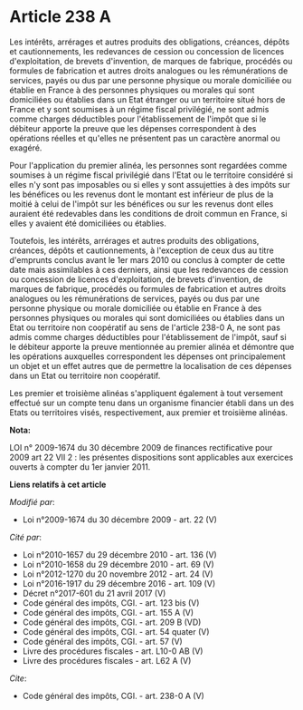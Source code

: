 # Article 238 A

Les intérêts, arrérages et autres produits des obligations, créances, dépôts et cautionnements, les redevances de cession ou
concession de licences d'exploitation, de brevets d'invention, de marques de fabrique, procédés ou formules de fabrication et
autres droits analogues ou les rémunérations de services, payés ou dus par une personne physique ou morale domiciliée ou
établie en France à des personnes physiques ou morales qui sont domiciliées ou établies dans un Etat étranger ou un
territoire situé hors de France et y sont soumises à un régime fiscal privilégié, ne sont admis comme charges déductibles
pour l'établissement de l'impôt que si le débiteur apporte la preuve que les dépenses correspondent à des opérations réelles
et qu'elles ne présentent pas un caractère anormal ou exagéré. 

Pour l'application du premier alinéa, les personnes sont regardées comme soumises à un régime fiscal privilégié dans l'Etat
ou le territoire considéré si elles n'y sont pas imposables ou si elles y sont assujetties à des impôts sur les bénéfices ou
les revenus dont le montant est inférieur de plus de la moitié à celui de l'impôt sur les bénéfices ou sur les revenus dont
elles auraient été redevables dans les conditions de droit commun en France, si elles y avaient été domiciliées ou établies. 

Toutefois, les intérêts, arrérages et autres produits des obligations, créances, dépôts et cautionnements, à l'exception de
ceux dus au titre d'emprunts conclus avant le 1er mars 2010 ou conclus à compter de cette date mais assimilables à ces
derniers, ainsi que les redevances de cession ou concession de licences d'exploitation, de brevets d'invention, de marques de
fabrique, procédés ou formules de fabrication et autres droits analogues ou les rémunérations de services, payés ou dus par
une personne physique ou morale domiciliée ou établie en France à des personnes physiques ou morales qui sont domiciliées ou
établies dans un Etat ou territoire non coopératif au sens de l'article 238-0 A, ne sont pas admis comme charges déductibles
pour l'établissement de l'impôt, sauf si le débiteur apporte la preuve mentionnée au premier alinéa et démontre que les
opérations auxquelles correspondent les dépenses ont principalement un objet et un effet autres que de permettre la
localisation de ces dépenses dans un Etat ou territoire non coopératif. 

Les premier et troisième alinéas s'appliquent également à tout versement effectué sur un compte tenu dans un organisme
financier établi dans un des Etats ou territoires visés, respectivement, aux premier et troisième alinéas.

**Nota:**

LOI n° 2009-1674 du 30 décembre 2009 de finances rectificative pour 2009 art 22 VII 2 : les présentes dispositions sont
applicables aux exercices ouverts à compter du 1er janvier 2011.

**Liens relatifs à cet article**

_Modifié par_:

  - Loi n°2009-1674 du 30 décembre 2009 - art. 22 (V)

_Cité par_:

  - Loi n°2010-1657 du 29 décembre 2010 - art. 136 (V)
  - Loi n°2010-1658 du 29 décembre 2010 - art. 69 (V)
  - Loi n°2012-1270 du 20 novembre 2012 - art. 24 (V)
  - Loi n°2016-1917 du 29 décembre 2016 - art. 109 (V)
  - Décret n°2017-601 du 21 avril 2017 (V)
  - Code général des impôts, CGI. - art. 123 bis (V)
  - Code général des impôts, CGI. - art. 155 A (V)
  - Code général des impôts, CGI. - art. 209 B (VD)
  - Code général des impôts, CGI. - art. 54 quater (V)
  - Code général des impôts, CGI. - art. 57 (V)
  - Livre des procédures fiscales - art. L10-0 AB (V)
  - Livre des procédures fiscales - art. L62 A (V)

_Cite_:

  - Code général des impôts, CGI. - art. 238-0 A (V)
